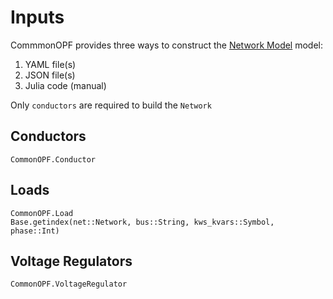 # Inputs
CommmonOPF provides three ways to construct the [Network Model](@ref) model:
1. YAML file(s)
2. JSON file(s)
3. Julia code (manual)

Only `conductors` are required to build the `Network`

## Conductors
```@docs
CommonOPF.Conductor
```
## Loads
```@docs
CommonOPF.Load
Base.getindex(net::Network, bus::String, kws_kvars::Symbol, phase::Int)
```

## Voltage Regulators
```@docs
CommonOPF.VoltageRegulator
```

